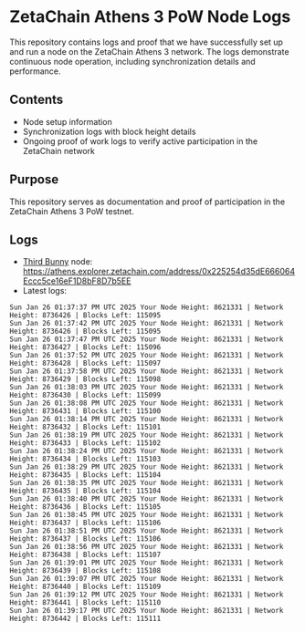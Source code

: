 # ZetaChain Athens 3 PoW Node Logs
This repository contains logs and proof that we have successfully set up and run a node on the ZetaChain Athens 3 network. The logs demonstrate continuous node operation, including synchronization details and performance.

## Contents
- Node setup information
- Synchronization logs with block height details
- Ongoing proof of work logs to verify active participation in the ZetaChain network

## Purpose
This repository serves as documentation and proof of participation in the ZetaChain Athens 3 PoW testnet.

## Logs

- [Third Bunny](https://thirdbunny.xyz/) node: https://athens.explorer.zetachain.com/address/0x225254d35dE666064Eccc5ce16eF1D8bF8D7b5EE
- Latest logs:
```
Sun Jan 26 01:37:37 PM UTC 2025 Your Node Height: 8621331 | Network Height: 8736426 | Blocks Left: 115095
Sun Jan 26 01:37:42 PM UTC 2025 Your Node Height: 8621331 | Network Height: 8736426 | Blocks Left: 115095
Sun Jan 26 01:37:47 PM UTC 2025 Your Node Height: 8621331 | Network Height: 8736427 | Blocks Left: 115096
Sun Jan 26 01:37:52 PM UTC 2025 Your Node Height: 8621331 | Network Height: 8736428 | Blocks Left: 115097
Sun Jan 26 01:37:58 PM UTC 2025 Your Node Height: 8621331 | Network Height: 8736429 | Blocks Left: 115098
Sun Jan 26 01:38:03 PM UTC 2025 Your Node Height: 8621331 | Network Height: 8736430 | Blocks Left: 115099
Sun Jan 26 01:38:08 PM UTC 2025 Your Node Height: 8621331 | Network Height: 8736431 | Blocks Left: 115100
Sun Jan 26 01:38:14 PM UTC 2025 Your Node Height: 8621331 | Network Height: 8736432 | Blocks Left: 115101
Sun Jan 26 01:38:19 PM UTC 2025 Your Node Height: 8621331 | Network Height: 8736433 | Blocks Left: 115102
Sun Jan 26 01:38:24 PM UTC 2025 Your Node Height: 8621331 | Network Height: 8736434 | Blocks Left: 115103
Sun Jan 26 01:38:29 PM UTC 2025 Your Node Height: 8621331 | Network Height: 8736435 | Blocks Left: 115104
Sun Jan 26 01:38:35 PM UTC 2025 Your Node Height: 8621331 | Network Height: 8736435 | Blocks Left: 115104
Sun Jan 26 01:38:40 PM UTC 2025 Your Node Height: 8621331 | Network Height: 8736436 | Blocks Left: 115105
Sun Jan 26 01:38:45 PM UTC 2025 Your Node Height: 8621331 | Network Height: 8736437 | Blocks Left: 115106
Sun Jan 26 01:38:51 PM UTC 2025 Your Node Height: 8621331 | Network Height: 8736437 | Blocks Left: 115106
Sun Jan 26 01:38:56 PM UTC 2025 Your Node Height: 8621331 | Network Height: 8736438 | Blocks Left: 115107
Sun Jan 26 01:39:01 PM UTC 2025 Your Node Height: 8621331 | Network Height: 8736439 | Blocks Left: 115108
Sun Jan 26 01:39:07 PM UTC 2025 Your Node Height: 8621331 | Network Height: 8736440 | Blocks Left: 115109
Sun Jan 26 01:39:12 PM UTC 2025 Your Node Height: 8621331 | Network Height: 8736441 | Blocks Left: 115110
Sun Jan 26 01:39:17 PM UTC 2025 Your Node Height: 8621331 | Network Height: 8736442 | Blocks Left: 115111
```
